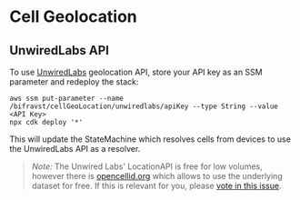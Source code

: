 # Cell Geolocation

## UnwiredLabs API

To use [UnwiredLabs](https://unwiredlabs.com/) geolocation API, store your API
key as an SSM parameter and redeploy the stack:

    aws ssm put-parameter --name /bifravst/cellGeoLocation/unwiredlabs/apiKey --type String --value <API Key>
    npx cdk deploy '*'

This will update the StateMachine which resolves cells from devices to use the
UnwiredLabs API as a resolver.

> _Note:_ The Unwired Labs' LocationAPI is free for low volumes, however there
> is [opencellid.org](https://opencellid.org/) which allows to use the
> underlying dataset for free. If this is relevant for you, please
> [vote in this issue](https://github.com/bifravst/aws/issues/120).
